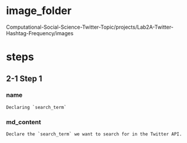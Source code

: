 # image_folder
Computational-Social-Science-Twitter-Topic/projects/Lab2A-Twitter-Hashtag-Frequency/images
 
# steps

## 2-1 Step 1
### name
```
Declaring `search_term`
```

### md_content 
```
Declare the `search_term` we want to search for in the Twitter API.
```
